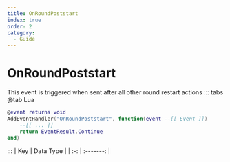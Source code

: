 ```yaml
---
title: OnRoundPoststart
index: true
order: 2
category:
  - Guide
---
```


# OnRoundPoststart
This event is triggered when sent after all other round restart actions
::: tabs
@tab Lua
```lua
@event returns void
AddEventHandler("OnRoundPoststart", function(event --[[ Event ]])
    --[[ ... ]]
    return EventResult.Continue
end)
```

:::
| Key | Data Type |
| :-: | :-------: |